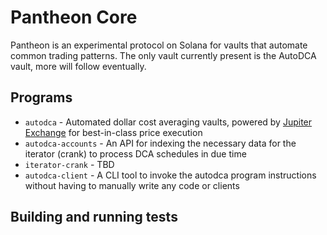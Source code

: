 # Pantheon Core

Pantheon is an experimental protocol on Solana for vaults that automate common trading patterns. The only vault currently present is the AutoDCA vault, more will follow eventually.

## Programs

- `autodca` - Automated dollar cost averaging vaults, powered by [Jupiter Exchange](https://www.jup.ag) for best-in-class price execution
- `autodca-accounts` - An API for indexing the necessary data for the iterator (crank) to process DCA schedules in due time
- `iterator-crank` - TBD
- `autodca-client` - A CLI tool to invoke the autodca program instructions without having to manually write any code or clients

## Building and running tests
